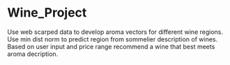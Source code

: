 # Wine_Project
Use web scarped data to develop aroma vectors for different wine regions. 
Use min dist norm to predict region  from sommelier description of wines. 
Based on user input and price range recommend a wine that best meets aroma decription. 
